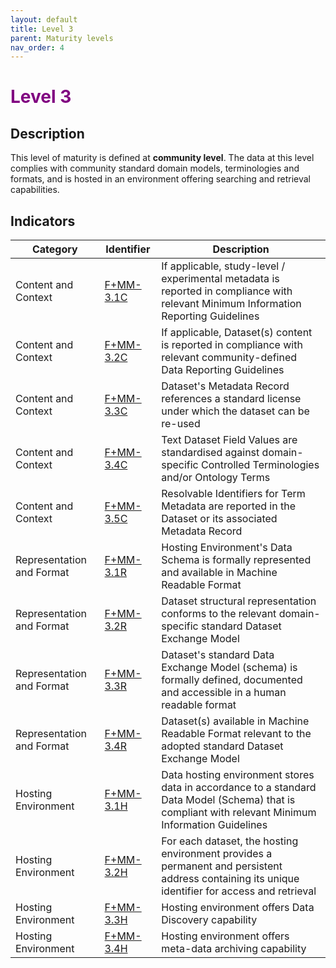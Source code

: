 ```yaml
---
layout: default
title: Level 3
parent: Maturity levels
nav_order: 4
---
```


# <span style="color:purple;font-weight:bold">Level 3</span>

## Description

This level of maturity is defined at **community level**. The data at this level complies with community standard domain models, terminologies and formats, and is hosted in an environment offering searching and retrieval capabilities.

## Indicators

| Category | Identifier | Description |
| -------- | ---------- | ------------|
| Content and Context | [F+MM-3.1C](https://fairplus.github.io/Data-Maturity/docs/Indicators/#fmm-31c) | If applicable, study-level / experimental metadata is reported in compliance with relevant Minimum Information Reporting Guidelines |
| Content and Context | [F+MM-3.2C](https://fairplus.github.io/Data-Maturity/docs/Indicators/#fmm-32c) | If applicable, Dataset(s) content is reported in compliance with relevant community-defined Data Reporting Guidelines |
| Content and Context | [F+MM-3.3C](https://fairplus.github.io/Data-Maturity/docs/Indicators/#fmm-33c) | Dataset's Metadata Record references a standard license under which the dataset can be re-used |
| Content and Context | [F+MM-3.4C](https://fairplus.github.io/Data-Maturity/docs/Indicators/#fmm-34c) | Text Dataset Field Values are standardised against domain-specific Controlled Terminologies and/or Ontology Terms |
| Content and Context | [F+MM-3.5C](https://fairplus.github.io/Data-Maturity/docs/Indicators/#fmm-35c) | Resolvable Identifiers for Term Metadata are reported in the Dataset or its associated Metadata Record |
| Representation and Format | [F+MM-3.1R](https://fairplus.github.io/Data-Maturity/docs/Indicators/#fmm-31r) | Hosting Environment's Data Schema is formally represented and available in Machine Readable Format |
| Representation and Format | [F+MM-3.2R](https://fairplus.github.io/Data-Maturity/docs/Indicators/#fmm-32r) | Dataset structural representation conforms to the relevant domain-specific standard Dataset Exchange Model |
| Representation and Format | [F+MM-3.3R](https://fairplus.github.io/Data-Maturity/docs/Indicators/#fmm-33r) | Dataset's standard Data Exchange Model (schema) is formally defined, documented and accessible in a human readable format |
| Representation and Format | [F+MM-3.4R](https://fairplus.github.io/Data-Maturity/docs/Indicators/#fmm-34r) | Dataset(s) available in Machine Readable Format relevant to the adopted standard Dataset Exchange Model |
| Hosting Environment | [F+MM-3.1H](https://fairplus.github.io/Data-Maturity/docs/Indicators/#fmm-31h) | Data hosting environment stores data in accordance to a standard Data Model (Schema) that is compliant with relevant Minimum Information Guidelines |
| Hosting Environment | [F+MM-3.2H](https://fairplus.github.io/Data-Maturity/docs/Indicators/#fmm-32h) | For each dataset, the hosting environment provides a permanent and persistent address containing its unique identifier for access and retrieval |
| Hosting Environment | [F+MM-3.3H](https://fairplus.github.io/Data-Maturity/docs/Indicators/#fmm-33h) | Hosting environment offers Data Discovery capability |
| Hosting Environment | [F+MM-3.4H](https://fairplus.github.io/Data-Maturity/docs/Indicators/#fmm-33h) | Hosting environment offers meta-data archiving capability |
